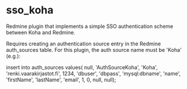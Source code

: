 # sso_koha
Redmine plugin that implements a simple SSO authentication scheme between Koha and Redmine.

Requires creating an authentication source entry in the Redmine auth_sources table. For this plugin, the auth source name must be 'Koha' (e.g.):

insert into auth_sources values( null, 'AuthSourceKoha', 'Koha', 'renki.vaarakirjastot.fi', 1234, 'dbuser', 'dbpass', 'mysql:dbname', 'name', 'firstName', 'lastName', 'email', 1, 0, null, null);
